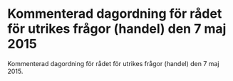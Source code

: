 # Kommenterad dagordning för rådet för utrikes frågor (handel) den 7 maj 2015

Kommenterad dagordning för rådet för utrikes frågor (handel) den 7 maj 2015.
